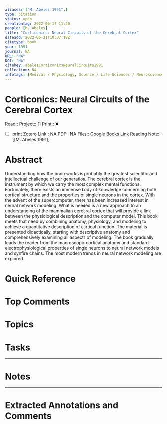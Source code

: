 ```yaml
---
aliases: ["M. Abeles 1991",]
type: citation
status: open
creationtag: 2022-06-17 11:40
people: [M. Abeles]
title: "Corticonics: Neural Circuits of the Cerebral Cortex"
dateadd: 2022-05-21T10:07:18Z
citetype: book
year: 1991
journal: NA
URL: "NA"
DOI: "NA"
citekey: abelesCorticonicsNeuralCircuits1991
collection: NA
infotags: [Medical / Physiology, Science / Life Sciences / Neuroscience]
---
```


# Corticonics: Neural Circuits of the Cerebral Cortex
Read:: 
Project:: []
Print::  ❌
- [ ] print 
Zotero Link:: NA
PDF:: NA
Files:: [Google Books Link](file://)
Reading Note:: [[M. Abeles 1991]]

# Abstract
Understanding how the brain works is probably the greatest scientific and intellectual challenge of our generation. The cerebral cortex is the instrument by which we carry the most complex mental functions. Fortunately, there exists an immense body of knowledge concerning both cortical structure and the properties of single neurons in the cortex. With the advent of the supercomputer, there has been increased interest in neural network modeling. What is needed is a new approach to an understanding of the mammalian cerebral cortex that will provide a link between the physiological description and the computer model. This book meets that need by combining anatomy, physiology, and modeling to achieve a quantitative description of cortical function. The material is presented didactically, starting with descriptive anatomy and comprehensively examining all aspects of modeling. The book gradually leads the reader from the macroscopic cortical anatomy and standard electrophysiological properties of single neurons to neural network models and synfire chains. The most modern trends in neural network modeling are explored.

# Quick Reference


# Top Comments


# Topics


# Tasks


----
# Notes


----
# Extracted Annotations and Comments